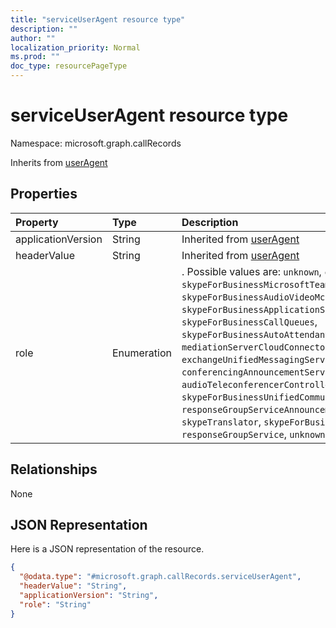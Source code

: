 ```yaml
---
title: "serviceUserAgent resource type"
description: ""
author: ""
localization_priority: Normal
ms.prod: ""
doc_type: resourcePageType
---
```


# serviceUserAgent resource type


Namespace: microsoft.graph.callRecords




Inherits from [userAgent](../resources/useragent.md)

## Properties
|Property|Type|Description|
|:---|:---|:---|
|applicationVersion|String| Inherited from [userAgent](../resources/callrecords-useragent.md)|
|headerValue|String| Inherited from [userAgent](../resources/callrecords-useragent.md)|
|role|Enumeration|. Possible values are: `unknown`, `customBot`, `skypeForBusinessMicrosoftTeamsGateway`, `skypeForBusinessAudioVideoMcu`, `skypeForBusinessApplicationSharingMcu`, `skypeForBusinessCallQueues`, `skypeForBusinessAutoAttendant`, `mediationServer`, `mediationServerCloudConnectorEdition`, `exchangeUnifiedMessagingService`, `mediaController`, `conferencingAnnouncementService`, `conferencingAttendant`, `audioTeleconferencerController`, `skypeForBusinessUnifiedCommunicationApplicationPlatform`, `responseGroupServiceAnnouncementService`, `gateway`, `skypeTranslator`, `skypeForBusinessAttendant`, `responseGroupService`, `unknownFutureValue`.|

## Relationships
None

## JSON Representation
Here is a JSON representation of the resource.
<!-- {
  "blockType": "resource",
  "@odata.type": "microsoft.graph.callRecords.serviceUserAgent"
}
-->
``` json
{
  "@odata.type": "#microsoft.graph.callRecords.serviceUserAgent",
  "headerValue": "String",
  "applicationVersion": "String",
  "role": "String"
}
```

